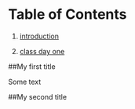 # Table of Contents

1. [introduction](#my-second-title)

2. [class day one](#my-second-title)

##My first title

Some text

##My second title
